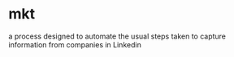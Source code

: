 # mkt

a process designed to automate the usual steps taken to capture information from companies in Linkedin


 
 
